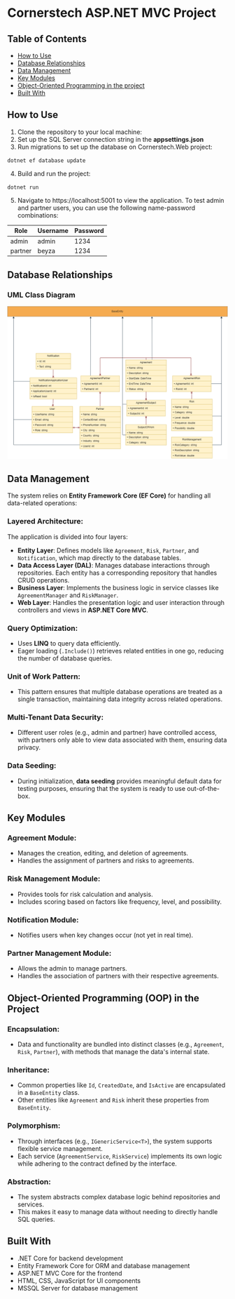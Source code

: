 # Cornerstech ASP.NET MVC Project
## Table of Contents
- [How to Use](#how-to-use)
- [Database Relationships](#database-relationships)
- [Data Management](#data-management)
- [Key Modules](#key-modules)
- [Object-Oriented Programming in the project](#object-oriented-programming-in-the-project)
- [Built With](#built-with)

## How to Use
1. Clone the repository to your local machine:
2. Set up the SQL Server connection string in the **appsettings.json**
3. Run migrations to set up the database on Cornerstech.Web project:
```
dotnet ef database update
```
4. Build and run the project:
```
dotnet run
```
5. Navigate to https://localhost:5001 to view the application. To test admin and partner users, you can use the following name-password combinations:
   
| Role | Username | Password |
|--------|-------|----------|
| admin  |    admin | 1234  |
| partner  | beyza | 1234   |

## Database Relationships
### UML Class Diagram
![](https://github.com/beyzanc/cornerstech-case/blob/master/uml.drawio.png)

## Data Management
The system relies on **Entity Framework Core (EF Core)** for handling all data-related operations:

### Layered Architecture:
The application is divided into four layers:

- **Entity Layer**: Defines models like `Agreement`, `Risk`, `Partner`, and `Notification`, which map directly to the database tables.
- **Data Access Layer (DAL)**: Manages database interactions through repositories. Each entity has a corresponding repository that handles CRUD operations.
- **Business Layer**: Implements the business logic in service classes like `AgreementManager` and `RiskManager`.
- **Web Layer**: Handles the presentation logic and user interaction through controllers and views in **ASP.NET Core MVC**.

### Query Optimization:
- Uses **LINQ** to query data efficiently.
- Eager loading (`.Include()`) retrieves related entities in one go, reducing the number of database queries.

### Unit of Work Pattern:
- This pattern ensures that multiple database operations are treated as a single transaction, maintaining data integrity across related operations.

### Multi-Tenant Data Security:
- Different user roles (e.g., admin and partner) have controlled access, with partners only able to view data associated with them, ensuring data privacy.
  
### Data Seeding:
- During initialization, **data seeding** provides meaningful default data for testing purposes, ensuring that the system is ready to use out-of-the-box.
  
## Key Modules
### Agreement Module:
- Manages the creation, editing, and deletion of agreements.
- Handles the assignment of partners and risks to agreements.

### Risk Management Module:
- Provides tools for risk calculation and analysis.
- Includes scoring based on factors like frequency, level, and possibility.

### Notification Module:
- Notifies users when key changes occur (not yet in real time).

### Partner Management Module:
- Allows the admin to manage partners.
- Handles the association of partners with their respective agreements.

## Object-Oriented Programming (OOP) in the Project
### Encapsulation:
- Data and functionality are bundled into distinct classes (e.g., `Agreement`, `Risk`, `Partner`), with methods that manage the data's internal state.

### Inheritance:
- Common properties like `Id`, `CreatedDate`, and `IsActive` are encapsulated in a `BaseEntity` class.
- Other entities like `Agreement` and `Risk` inherit these properties from `BaseEntity`.

### Polymorphism:
- Through interfaces (e.g., `IGenericService<T>`), the system supports flexible service management.
- Each service (`AgreementService`, `RiskService`) implements its own logic while adhering to the contract defined by the interface.

### Abstraction:
- The system abstracts complex database logic behind repositories and services.
- This makes it easy to manage data without needing to directly handle SQL queries.

## Built With
- .NET Core for backend development
- Entity Framework Core for ORM and database management
- ASP.NET MVC Core for the frontend
- HTML, CSS, JavaScript for UI components
- MSSQL Server for database management
